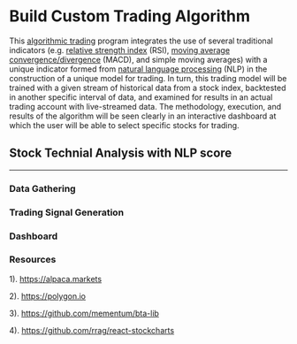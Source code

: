 # Build Custom Trading Algorithm 

This [algorithmic trading](https://en.wikipedia.org/wiki/Algorithmic_trading) program integrates the use of several traditional indicators (e.g. [relative strength index](https://en.wikipedia.org/wiki/Relative_strength_index) (RSI), [moving average convergence/divergence](https://en.wikipedia.org/wiki/MACD) (MACD), and simple moving averages) with a unique indicator formed from [natural language processing](https://en.wikipedia.org/wiki/Natural_language_processing) (NLP) in the construction of a unique model for trading. In turn, this trading model will be trained with a given stream of historical data from a stock index, backtested in another specific interval of data, and examined for results in an actual trading account with live-streamed data. The methodology, execution, and results of the algorithm will be seen clearly in an interactive dashboard at which the user will be able to select specific stocks for trading.

## Stock Technial Analysis with NLP score
___
### Data Gathering

### Trading Signal Generation

### Dashboard

### Resources
1). https://alpaca.markets

2). https://polygon.io

3). https://github.com/mementum/bta-lib

4). https://github.com/rrag/react-stockcharts
